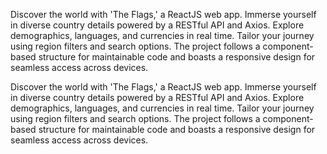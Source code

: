 
Discover the world with 'The Flags,' a ReactJS web app. Immerse yourself in diverse country details powered by a RESTful API and Axios. Explore demographics, languages, and currencies in real time. Tailor your journey using region filters and search options. The project follows a component-based structure for maintainable code and boasts a responsive design for seamless access across devices.

Discover the world with 'The Flags,' a ReactJS web app. Immerse yourself in diverse country details powered by a RESTful API and Axios. Explore demographics, languages, and currencies in real time. Tailor your journey using region filters and search options. The project follows a component-based structure for maintainable code and boasts a responsive design for seamless access across devices.


